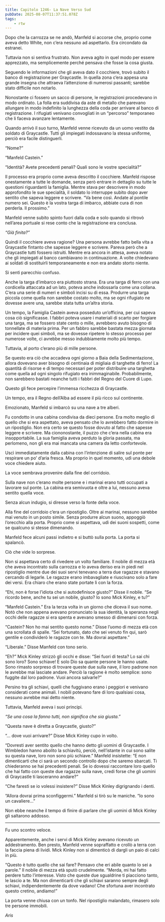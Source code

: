 ```yaml
---
title: Capitolo 1246- La Nave Verso Sud
pubDate: 2025-08-07T11:37:51.078Z
tags:
    - rtw
---
```



Dopo che la carrozza se ne andò, Manfeld si accorse che, proprio come aveva detto White, non c’era nessuno ad aspettarlo. Era circondato da estranei.


Tuttavia non si sentiva frustrato. Non aveva agito in quel modo per essere apprezzato, ma semplicemente perché pensava che fosse la cosa giusta.


Seguendo le informazioni che gli aveva dato il cocchiere, trovò subito il banco di registrazione per Graycastle. In quella zona c’era appesa una grande insegna che attraeva l’attenzione di numerosi passanti; sarebbe stato difficile non notarlo.


Nonostante ci fossero un sacco di persone, le registrazioni procedevano in modo ordinato. La folla era suddivisa da aste di metallo che parevano allungare in modo indefinito la lunghezza della coda per arrivare al banco di registrazione. I rifugiati venivano convogliati in un “percorso” temporaneo che li faceva avanzare lentamente.


Quando arrivò il suo turno, Manfeld venne ricevuto da un uomo vestito da soldato di Graycastle. Tutti gli impiegati indossavano la stessa uniforme, perciò era facile distinguerli.


“Nome?”


“Manfeld Castein.”


“Identità? Avete precedenti penali? Quali sono le vostre specialità?”


Il processo era proprio come aveva descritto il cocchiere. Manfeld rispose onestamente a tutte le domande, senza però entrare in dettaglio su tutte le questioni riguardanti la famiglia. Mentre stava per descrivere in modo approfondito le sue specialità, il soldato lo interruppe subito dopo aver sentito che sapeva leggere e scrivere. “Va bene così. Andate al pontile numero sei. Questo è la vostra targa di imbarco, abbiate cura di non perderla. Il prossimo.”


Manfeld venne subito spinto fuori dalla coda e solo quando si ritrovò nell’area portuale si rese conto che la registrazione era conclusa.


<em>“Già finita?”</em>


Quindi il cocchiere aveva ragione? Una persona avrebbe fatto bella vita a Graycastle fintanto che sapesse leggere e scrivere. Pareva però che a Graycastle tutti fossero istruiti. Mentre era ancora in attesa, aveva notato che gli impiegati al banco cambiavano in continuazione. A volte chiedevano ai soldati di sostituirli temporaneamente e non era andato storto niente.


Si sentì parecchio confuso.


Anche la targa d’imbarco era piuttosto strana. Era una targa di ferro con una cordicella attaccata ad un lato, poteva anche indossarla come una collana. C’era una serie di numeri e simboli incisi su di essa. Produrre una targa piccola come quella non sarebbe costato molto, ma se ogni rifugiato ne dovesse avere una, sarebbe stata tutta un’altra storia.


Un tempo, la Famiglia Castein aveva posseduto un’officina, per cui sapeva cosa ciò significasse. I fabbri poteva usare i materiali di scarto per forgiare una targa, ma se fossero state cento o mille, avrebbero avuto bisogno di tonnellate di materia prima. Per un fabbro sarebbe bastata mezza giornata per incidere quei simboli, ma se dovesse ripetere lo stesso processo per numerose volte, ci avrebbe messo indubbiamente molto più tempo.


Tuttavia, al porto c’erano più di mille persone.


Se questo era ciò che accadeva ogni giorno a Baia della Sedimentazione, allora dovevano aver bisogno di centinaia di migliaia di targhette di ferro! La quantità di risorse e di tempo necessari per poter distribuire una targhetta come quella ad ogni singolo rifugiato era inimmaginabile. Probabilmente, non sarebbero bastati neanche tutti i fabbri del Regno del Cuore di Lupo.


Questo gli fece percepire l’immensa ricchezza di Graycastle.


Un tempo, era il Regno dell’Alba ad essere il più ricco sul continente.


Emozionato, Manfeld si imbarcò su una nave a tre alberi.


Fu condotto in una cabina condivisa da dieci persone. Era molto meglio di quello che si era aspettato, aveva pensato che lo avrebbero fatto dormire in un ripostiglio. Non era certo se questo fosse dovuto al fatto che sapesse leggere e scrivere. Ma ciononostante, il puzzo che c’era nella cabina era insopportabile. La sua famiglia aveva perduto la gloria passata, ma perlomeno, non gli era mai mancata una camera da letto confortevole.


Uscì immediatamente dalla cabina con l’intenzione di salire sul ponte per respirare un po’ d’aria fresca. Ma proprio in quel momento, udì una debole voce chiedere aiuto.


La voce sembrava provenire dalla fine del corridoio.


Sulla nave non c’erano molte persone e i marinai erano tutti occupati a lavorare sul ponte. La cabina era semivuota e oltre a lui, nessuno aveva sentito quella voce.


Senza alcun indugio, si diresse verso la fonte della voce.


Alla fine del corridoio c’era un ripostiglio. Oltre ai marinai, nessuno sarebbe mai venuto in un posto simile. Senza produrre alcun suono, appoggiò l’orecchio alla porta. Proprio come si aspettava, udì dei suoni sospetti, come se qualcuno si stesse dimenando.


Manfeld fece alcuni passi indietro e si buttò sulla porta. La porta si spalancò.


Ciò che vide lo sorprese.


Non si aspettava certo di rivedere un volto familiare. Il nobile di mezza età che aveva incontrato sulla carrozza e lo aveva deriso era in piedi nel ripostiglio mentre due dei suoi servi tenevano a terra due ragazze e stavano cercando di legarle. Le ragazze erano imbavagliate e riuscivano solo a fare dei versi. Era chiaro che erano state portate lì con la forza.


“Ehi, non è forse l’idiota che si autodefinisce giusto?” Disse il nobile. “Se ricordo bene, anche tu sei un nobile, giusto? Io sono Mick Kinley, e tu?”


“Manfeld Castein.” Era la terza volta in un giorno che diceva il suo nome. Notò che non appena avevano pronunciato la sua identità, la speranza negli occhi delle ragazze si era spenta e avevano smesso di dimenarsi con forza.


“Castein? Non ho mai sentito questo nome.” Disse l’uomo di mezza età con una scrollata di spalle. “Sei fortunato, dato che sei venuto fin qui, sarò gentile e condividerò le ragazze con te. Ma dovrai aspettare.”


“Liberale.” Disse Manfeld con tono serio.


“Eh?” Mick Kinley strizzò gli occhi e disse: “Sei fuori di testa? Lo sai chi sono loro? Sono schiave! E solo Dio sa quante persone le hanno usate. Sono rimasto sorpreso di trovare queste due sulla nave, il loro padrone non le avrebbe mai lasciate andare. Perciò la ragione è molto semplice: sono fuggite dal loro padrone. Vuoi ancora salvarle?”


Persino tra gli schiavi, quelli che fuggivano erano i peggiori e venivano considerati come animali. I nobili potevano fare di loro qualsiasi cosa, nessuno avrebbe mai detto niente.


Tuttavia, Manfeld aveva i suoi principi.


<em>“Se una cosa la fanno tutti, non significa che sia giusta.”</em>


“Questa nave è diretta a Graycastle, giusto?”


“... dove vuoi arrivare?” Disse Mick Kinley cupo in volto.


“Dovresti aver sentito quello che hanno detto gli uomini di Graycastle. I Wimbledon hanno abolito la schiavitù, perciò, nell’istante in cui sono salite su questa nave, loro non sono più schiave.” Manfeld insistette: “E non dimenticarti che ci sarà un secondo controllo dopo che saremo sbarcati. Ti chiederanno se hai precedenti penali. Se io dovessi raccontare loro quello che hai fatto con queste due ragazze sulla nave, credi forse che gli uomini di Graycastle ti lasceranno andare?”


“Che faresti se io volessi insistere?” Disse Mick Kinley digrignando i denti.


“Allora dovrai prima sconfiggermi.” Manfeld si tirò su le maniche. “Io sono un cavaliere...”


Non ebbe neanche il tempo di finire di parlare che gli uomini di Mick Kinley gli saltarono addosso.


***






Fu uno scontro veloce.


Apparentemente, anche i servi di Mick Kinley avevano ricevuto un addestramento. Ben presto, Manfeld venne sopraffatto e crollò a terra con la faccia piena di lividi. Mick Kinley non si dimenticò di dargli un paio di calci in più.


“Questo è tutto quello che sai fare? Pensavo che eri abile quanto lo sei a parole.” Il nobile di mezza età sputò crudelmente. “Merda, mi hai fatto perdere tutto l’interesse. Visto che queste due sgualdrine ti piacciono tanto, le lascio a te. Ma non dimenticarti che gli schiavi saranno sempre degli schiavi, indipendentemente da dove vadano! Che sfortuna aver incontrato questo cretino, andiamo!”


La porta venne chiusa con un tonfo. Nel ripostiglio malandato, rimasero solo tre persone immobili.






<em>Aris</em>
                                


                                



